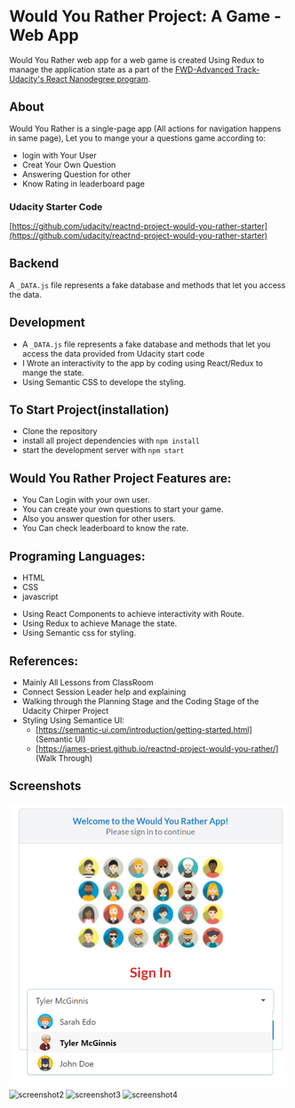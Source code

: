 
# Would You Rather Project: A Game - Web App
Would You Rather web app for a web game is created Using Redux to manage the application state as a part of the [FWD-Advanced Track-Udacity's React Nanodegree program](https://egfwd.com/).

## About
Would You Rather is a single-page app (All actions for navigation happens in same page), Let you to mange your a questions game according to:
- login with Your User
- Creat Your Own Question
- Answering Question for other
- Know Rating in leaderboard page


### Udacity Starter Code
[https://github.com/udacity/reactnd-project-would-you-rather-starter](https://github.com/udacity/reactnd-project-would-you-rather-starter)

## Backend
A `_DATA.js` file represents a fake database and methods that let you access the data. 

## Development
- A `_DATA.js` file represents a fake database and methods that let you access the data provided from Udacity start code
- I Wrote an interactivity to the app by coding using React/Redux to mange the state.
- Using Semantic CSS to develope the styling.

## To Start Project(installation)
* Clone the repository
* install all project dependencies with `npm install`
* start the development server with `npm start`

## Would You Rather Project Features are:
- You Can Login with your own user.
- You can create your own questions to start your game.
- Also you answer question for other users.
- You Can check leaderboard to know the rate.

## Programing Languages:
- HTML
- CSS
- javascript
* Using React Components to achieve interactivity with Route.
* Using Redux to achieve Manage the state.
* Using Semantic css for styling.

## References:
- Mainly All Lessons from ClassRoom
- Connect Session Leader help and explaining
- Walking through the Planning Stage and the Coding Stage of the Udacity Chirper Project
- Styling Using Semantice UI:
	- [https://semantic-ui.com/introduction/getting-started.html] (Semantic UI)
	- [https://james-priest.github.io/reactnd-project-would-you-rather/] (Walk Through)

## Screenshots
![screenshot1](public/images/Screen1.png)
![screenshot2](./public/iamges/Screen2.png)
![screenshot3](./public/iamges/Screen3.png)
![screenshot4](./public/iamges/Screen4.png)